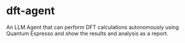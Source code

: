 # dft-agent

An LLM Agent that can perform DFT calculations autonomously using Quantum Espresso and show the results and analysis as a report.
